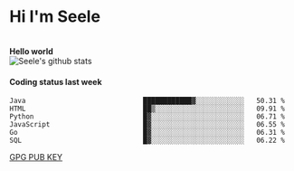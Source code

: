 <h1>Hi I'm Seele</h1>
<br>
<b> Hello world</b>
<br>
<img src="https://github-readme-stats.vercel.app/api?username=Seele0oO&show_icons=true&icon_color=0366d6&bg_color=ffffff&hide_title=true&hide=contribs&include_all_commits=true" alt="Seele's github stats"/>
<br>

<h4>Coding status last week </h4>

<!--START_SECTION:waka-->

```text
Java                             ████████████▓░░░░░░░░░░░░   50.31 %
HTML                             ██▒░░░░░░░░░░░░░░░░░░░░░░   09.91 %
Python                           █▓░░░░░░░░░░░░░░░░░░░░░░░   06.71 %
JavaScript                       █▓░░░░░░░░░░░░░░░░░░░░░░░   06.55 %
Go                               █▓░░░░░░░░░░░░░░░░░░░░░░░   06.31 %
SQL                              █▓░░░░░░░░░░░░░░░░░░░░░░░   06.22 %
```

<!--END_SECTION:waka-->


[GPG PUB KEY](https://keys.openpgp.org/vks/v1/by-fingerprint/3FCE91BF5B9666B55B67213C4C57B7824A5B6680)

